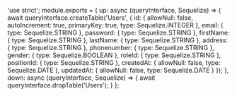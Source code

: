 'use strict';
module.exports = {
  up: async (queryInterface, Sequelize) => {
    await queryInterface.createTable('Users', {
      id: {
        allowNull: false,
        autoIncrement: true,
        primaryKey: true,
        type: Sequelize.INTEGER
      },
      email: {
        type: Sequelize.STRING
      },
      password: {
        type: Sequelize.STRING
      },
      firstName: {
        type: Sequelize.STRING
      },
      lastName: {
        type: Sequelize.STRING
      },
      address: {
        type: Sequelize.STRING
      },
      phonenumber: {
        type: Sequelize.STRING
      },
      gender: {
        type: Sequelize.BOOLEAN
      },
      roleId: {
        type: Sequelize.STRING
      },
      positionId: {
        type: Sequelize.STRING
      },
      createdAt: {
        allowNull: false,
        type: Sequelize.DATE
      },
      updatedAt: {
        allowNull: false,
        type: Sequelize.DATE
      }
    });
  },
  down: async (queryInterface, Sequelize) => {
    await queryInterface.dropTable('Users');
  }
};